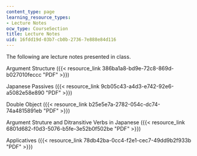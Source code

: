 ```yaml
---
content_type: page
learning_resource_types:
- Lecture Notes
ocw_type: CourseSection
title: Lecture Notes
uid: 16fdd19d-03b7-cb0b-2736-7e888e84d116
---
```


The following are lecture notes presented in class.

Argument Structure ({{< resource_link 386ba1a8-bd9e-72c8-869d-b027010feccc "PDF" >}})  
  
Japanese Passives ({{< resource_link 9cb05c43-a4d3-e742-92e6-a5082e58e890 "PDF" >}})  
  
Double Object ({{< resource_link b25e5e7a-2782-054c-dc74-74a4815891eb "PDF" >}})

Argument Struture and Ditransitive Verbs in Japanese ({{< resource_link 6801d682-f0d3-5076-b5fe-3e52b0f502be "PDF" >}})

Applicatives ({{< resource_link 78db42ba-0cc4-f2e1-cec7-49dd9b2f933b "PDF" >}})